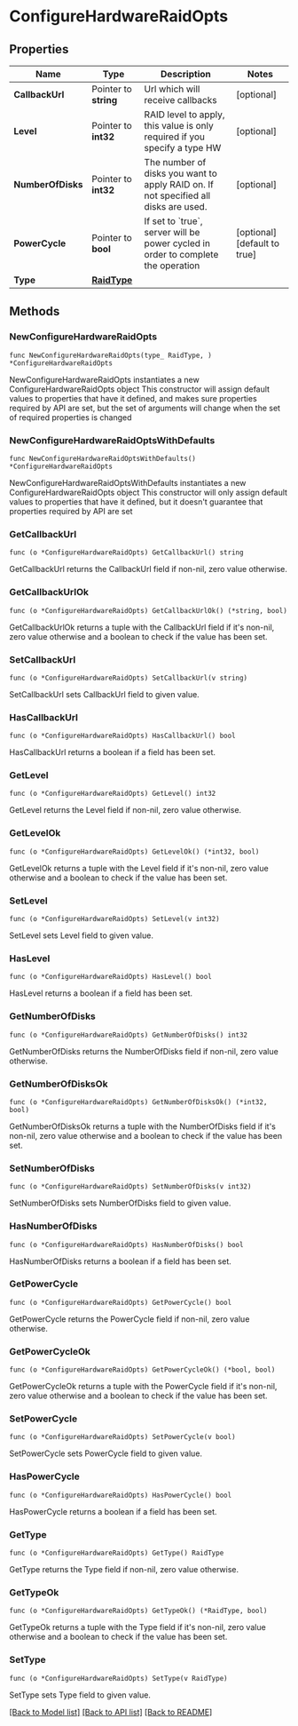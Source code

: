 # ConfigureHardwareRaidOpts

## Properties

Name | Type | Description | Notes
------------ | ------------- | ------------- | -------------
**CallbackUrl** | Pointer to **string** | Url which will receive callbacks | [optional] 
**Level** | Pointer to **int32** | RAID level to apply, this value is only required if you specify a type HW | [optional] 
**NumberOfDisks** | Pointer to **int32** | The number of disks you want to apply RAID on. If not specified all disks are used. | [optional] 
**PowerCycle** | Pointer to **bool** | If set to &#x60;true&#x60;, server will be power cycled in order to complete the operation | [optional] [default to true]
**Type** | [**RaidType**](RaidType.md) |  | 

## Methods

### NewConfigureHardwareRaidOpts

`func NewConfigureHardwareRaidOpts(type_ RaidType, ) *ConfigureHardwareRaidOpts`

NewConfigureHardwareRaidOpts instantiates a new ConfigureHardwareRaidOpts object
This constructor will assign default values to properties that have it defined,
and makes sure properties required by API are set, but the set of arguments
will change when the set of required properties is changed

### NewConfigureHardwareRaidOptsWithDefaults

`func NewConfigureHardwareRaidOptsWithDefaults() *ConfigureHardwareRaidOpts`

NewConfigureHardwareRaidOptsWithDefaults instantiates a new ConfigureHardwareRaidOpts object
This constructor will only assign default values to properties that have it defined,
but it doesn't guarantee that properties required by API are set

### GetCallbackUrl

`func (o *ConfigureHardwareRaidOpts) GetCallbackUrl() string`

GetCallbackUrl returns the CallbackUrl field if non-nil, zero value otherwise.

### GetCallbackUrlOk

`func (o *ConfigureHardwareRaidOpts) GetCallbackUrlOk() (*string, bool)`

GetCallbackUrlOk returns a tuple with the CallbackUrl field if it's non-nil, zero value otherwise
and a boolean to check if the value has been set.

### SetCallbackUrl

`func (o *ConfigureHardwareRaidOpts) SetCallbackUrl(v string)`

SetCallbackUrl sets CallbackUrl field to given value.

### HasCallbackUrl

`func (o *ConfigureHardwareRaidOpts) HasCallbackUrl() bool`

HasCallbackUrl returns a boolean if a field has been set.

### GetLevel

`func (o *ConfigureHardwareRaidOpts) GetLevel() int32`

GetLevel returns the Level field if non-nil, zero value otherwise.

### GetLevelOk

`func (o *ConfigureHardwareRaidOpts) GetLevelOk() (*int32, bool)`

GetLevelOk returns a tuple with the Level field if it's non-nil, zero value otherwise
and a boolean to check if the value has been set.

### SetLevel

`func (o *ConfigureHardwareRaidOpts) SetLevel(v int32)`

SetLevel sets Level field to given value.

### HasLevel

`func (o *ConfigureHardwareRaidOpts) HasLevel() bool`

HasLevel returns a boolean if a field has been set.

### GetNumberOfDisks

`func (o *ConfigureHardwareRaidOpts) GetNumberOfDisks() int32`

GetNumberOfDisks returns the NumberOfDisks field if non-nil, zero value otherwise.

### GetNumberOfDisksOk

`func (o *ConfigureHardwareRaidOpts) GetNumberOfDisksOk() (*int32, bool)`

GetNumberOfDisksOk returns a tuple with the NumberOfDisks field if it's non-nil, zero value otherwise
and a boolean to check if the value has been set.

### SetNumberOfDisks

`func (o *ConfigureHardwareRaidOpts) SetNumberOfDisks(v int32)`

SetNumberOfDisks sets NumberOfDisks field to given value.

### HasNumberOfDisks

`func (o *ConfigureHardwareRaidOpts) HasNumberOfDisks() bool`

HasNumberOfDisks returns a boolean if a field has been set.

### GetPowerCycle

`func (o *ConfigureHardwareRaidOpts) GetPowerCycle() bool`

GetPowerCycle returns the PowerCycle field if non-nil, zero value otherwise.

### GetPowerCycleOk

`func (o *ConfigureHardwareRaidOpts) GetPowerCycleOk() (*bool, bool)`

GetPowerCycleOk returns a tuple with the PowerCycle field if it's non-nil, zero value otherwise
and a boolean to check if the value has been set.

### SetPowerCycle

`func (o *ConfigureHardwareRaidOpts) SetPowerCycle(v bool)`

SetPowerCycle sets PowerCycle field to given value.

### HasPowerCycle

`func (o *ConfigureHardwareRaidOpts) HasPowerCycle() bool`

HasPowerCycle returns a boolean if a field has been set.

### GetType

`func (o *ConfigureHardwareRaidOpts) GetType() RaidType`

GetType returns the Type field if non-nil, zero value otherwise.

### GetTypeOk

`func (o *ConfigureHardwareRaidOpts) GetTypeOk() (*RaidType, bool)`

GetTypeOk returns a tuple with the Type field if it's non-nil, zero value otherwise
and a boolean to check if the value has been set.

### SetType

`func (o *ConfigureHardwareRaidOpts) SetType(v RaidType)`

SetType sets Type field to given value.



[[Back to Model list]](../README.md#documentation-for-models) [[Back to API list]](../README.md#documentation-for-api-endpoints) [[Back to README]](../README.md)


